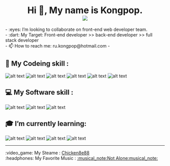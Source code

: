 <h1 align='center'> Hi 👋, My name is Kongpop.
  <br>
   <a href="#"><img src="https://visitor-badge.glitch.me/badge?page_id=kongpop1235"></a>
</h1>
- :eyes: I’m looking to collaborate on front-end web developer team.<br>
- :dart: My Target: Front-end developer >> back-end developer >> full stack developer <br>
- 📫 How to reach me: ru.kongpop@hotmail.com
- <p align='center'>
</p>


## :floppy_disk: My Codeing skill :<br>
![alt text](https://i.ibb.co/1vXQ8DF/html5.png "HTML icon")
![alt text](https://i.ibb.co/FbgKSwy/CSS3.png "CSS icon")
![alt text](https://i.ibb.co/wCvwx3T/javascript.png "JavaScript icon")
![alt text](https://i.ibb.co/KmZz2BB/bootstrap.png "Bootstrap icon")
![alt text](https://i.ibb.co/pxmqjct/sass.png "sass icon")
![alt text](https://i.ibb.co/nDkZw0b/jQuery.png "jQuery icon")
<br>
## :computer: My Software skill :<br>
![alt text](https://i.ibb.co/BZWFw6Y/Visual-Studio.png "VisualStudio icon")
![alt text](https://i.ibb.co/qrc97s7/Illustrator.png "Illustartor icon")
![alt text](https://i.ibb.co/qB3mJ8F/github-desktop.png "github desktop icon")
<br>
## :mortar_board: I’m currently learning: <br>
![alt text](https://i.ibb.co/PW6JWY7/Adobe-XD.png "AdobeXD icon")
![alt text](https://i.ibb.co/W21swKD/Vue-js.png "Vue.js icon")
![alt text](https://i.ibb.co/nD1ykWH/React.png "React icon")
![alt text](https://i.ibb.co/jM3tJqr/php.png "PHP icon")
<br>
<hr>
:video_game: My Steame : 
<a href="https://steamcommunity.com/id/Chicken8e88/">Chicken8e88</a>
<br>
:headphones: My Favorite Music :
<a href="https://open.spotify.com/track/41MWlQgZ30zXjOUoyjot60?si=ojp6QGFSTTyzSr7JoLVKAg">:musical_note:Not Alone:musical_note:</a>



<!--
**kongpop1235/kongpop1235** is a ✨ _special_ ✨ repository because its `README.md` (this file) appears on your GitHub profile.

Here are some ideas to get you started:

- 🔭 I’m currently working on ...
- 🌱 I’m currently learning ...
- 👯 I’m looking to collaborate on ...
- 🤔 I’m looking for help with ...
- 💬 Ask me about ...
- 📫 How to reach me: ...
- 😄 Pronouns: ...
- ⚡ Fun fact: ...
-->
